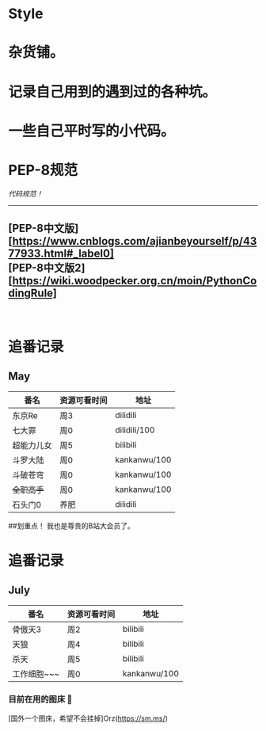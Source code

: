 # Style
#  杂货铺。  
#  记录自己用到的遇到过的各种坑。
#  一些自己平时写的小代码。
    
      
        
          
#  PEP-8规范  

*代码规范！*  

---
[PEP-8中文版]<br>[https://www.cnblogs.com/ajianbeyourself/p/4377933.html#_label0]<br>
[PEP-8中文版2]<br>[https://wiki.woodpecker.org.cn/moin/PythonCodingRule]
---
<br>  
   
     
       
       


# 追番记录
## May
| 番名 | 资源可看时间 | 地址
| ---------- | ---------- | ---------- |
| 东京Re | 周3 | dilidili |
| 七大罪 | 周0 | dilidili/100 |
| 超能力儿女 | 周5| bilibili |
| 斗罗大陆 | 周0 | kankanwu/100 |
| 斗破苍穹 | 周0 | kankanwu/100 |
| ~~全职高手~~ | 周0 | kankanwu/100 |
| 石头门0 | 养肥 | dilidili |

##划重点！ 我也是尊贵的B站大会员了。

# 追番记录
## July
| 番名 | 资源可看时间 | 地址 |
| ---------- | ---------- | ---------- |
| 骨傲天3| 周2 | bilibili |
| 天狼| 周4 | bilibili |
| 杀天 | 周5| bilibili |
| 工作细胞~~~ | 周0 | kankanwu/100 |


### 目前在用的图床  :rainbow:
[国外一个图床，希望不会挂掉]Orz(https://sm.ms/)
